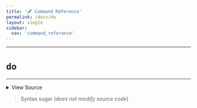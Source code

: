 ```yaml
---
title: '🖋️ Command Reference'
permalink: /docs/do
layout: single
sidebar:
  nav: 'command_reference'
---
```


---

# `do`

---



<details>
  <summary>View Source</summary>

{% highlight sh %}

# No-op
{% endhighlight %}

</details>



> Syntax sugar (_does not modify source code_)







